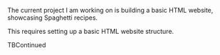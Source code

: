 The current project I am working on is building a basic HTML website, showcasing Spaghetti recipes.
<p>This requires setting up a basic HTML website structure.</p>
TBContinued